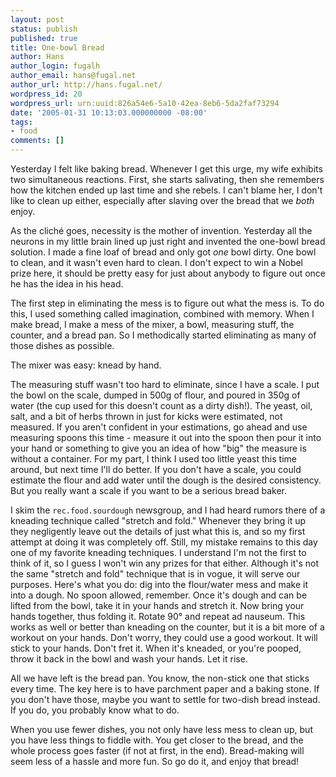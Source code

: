 ```yaml
---
layout: post
status: publish
published: true
title: One-bowl Bread
author: Hans
author_login: fugalh
author_email: hans@fugal.net
author_url: http://hans.fugal.net/
wordpress_id: 20
wordpress_url: urn:uuid:826a54e6-5a10-42ea-8eb6-5da2faf73294
date: '2005-01-31 10:13:03.000000000 -08:00'
tags:
- food
comments: []
---
```

<p>Yesterday I felt like baking bread. Whenever I get this urge, my wife exhibits
two simultaneous reactions. First, she starts salivating, then she remembers
how the kitchen ended up last time and she rebels. I can't blame her, I don't
like to clean up either, especially after slaving over the bread that we <em>both</em>
enjoy.</p>

<p>As the clich&eacute; goes, necessity is the mother of invention. Yesterday all
the neurons in my little brain lined up just right and invented the one-bowl
bread solution. I made a fine loaf of bread and only got <em>one</em> bowl dirty. One
bowl to clean, and it wasn't even hard to clean. I don't expect to win a Nobel
prize here, it should be pretty easy for just about anybody to figure out once
he has the idea in his head.</p>

<p>The first step in eliminating the mess is to figure out what the mess is. To do
this, I used something called imagination, combined with memory. When I make
bread, I make a mess of the mixer, a bowl, measuring stuff, the counter, and a
bread pan. So I methodically started eliminating as many of those dishes as
possible. </p>

<p>The mixer was easy: knead by hand. </p>

<p>The measuring stuff wasn't too hard to eliminate, since I have a scale. I put
the bowl on the scale, dumped in 500g of flour, and poured in 350g of water
(the cup used for this doesn't count as a dirty dish!). The yeast, oil, salt,
and a bit of herbs thrown in just for kicks were estimated, not measured. If
you aren't confident in your estimations, go ahead and use measuring spoons
this time - measure it out into the spoon then pour it into your hand or
something to give you an idea of how "big" the measure is without a container.
For my part, I think I used too little yeast this time around, but next time
I'll do better. If you don't have a scale, you could estimate the flour and add
water until the dough is the desired consistency. But you really want a scale
if you want to be a serious bread baker.</p>

<p>I skim the <code>rec.food.sourdough</code> newsgroup, and I had heard rumors there of a
kneading technique called "stretch and fold." Whenever they bring it up they
negligently leave out the details of just what this is, and so my first attempt
at doing it was completely off. Still, my mistake remains to this day one of my
favorite kneading techniques. I understand I'm not the first to think of it, so
I guess I won't win any prizes for that either. Although it's not the same
"stretch and fold" technique that is in vogue, it will serve our purposes.
Here's what you do: dig into the flour/water mess and make it into a dough. No
spoon allowed, remember. Once it's dough and can be lifted from the bowl, take
it in your hands and stretch it. Now bring your hands together, thus folding
it. Rotate 90&deg; and repeat ad nauseum. This works as well or better than
kneading on the counter, but it is a bit more of a workout on your hands. Don't
worry, they could use a good workout. It will stick to your hands. Don't fret
it. When it's kneaded, or you're pooped, throw it back in the bowl and wash
your hands. Let it rise.</p>

<p>All we have left is the bread pan. You know, the non-stick one that sticks
every time. The key here is to have parchment paper and a baking stone. If you
don't have those, maybe you want to settle for two-dish bread instead. If you
do, you probably know what to do.</p>

<p>When you use fewer dishes, you not only have less mess to clean up, but you
have less things to fiddle with. You get closer to the bread, and the whole
process goes faster (if not at first, in the end). Bread-making will seem less
of a hassle and more fun. So go do it, and enjoy that bread!</p>
